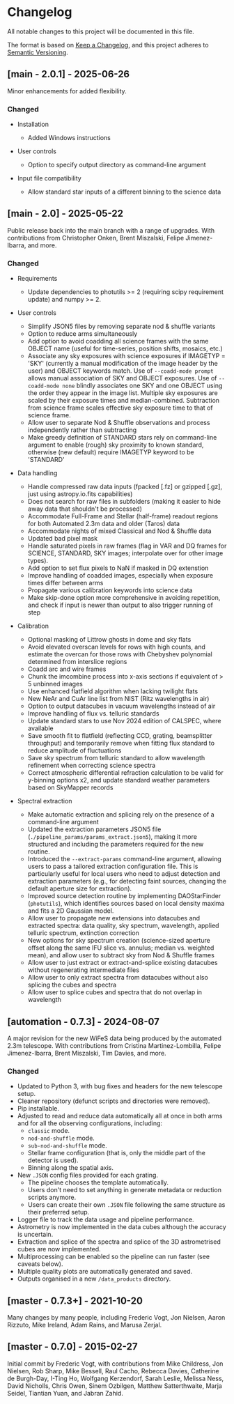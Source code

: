 # Changelog

All notable changes to this project will be documented in this file.

The format is based on [Keep a Changelog](https://keepachangelog.com/en/1.1.0/),
and this project adheres to [Semantic Versioning](https://semver.org/spec/v2.0.0.html).

## [main - 2.0.1] - 2025-06-26

Minor enhancements for added flexibility.

### Changed

- Installation
  - Added Windows instructions

- User controls
  - Option to specify output directory as command-line argument

- Input file compatibility
  - Allow standard star inputs of a different binning to the science data

## [main - 2.0] - 2025-05-22

Public release back into the main branch with a range of upgrades. With contributions from Christopher Onken, Brent Miszalski, Felipe Jimenez-Ibarra, and more.

### Changed

- Requirements
  - Update dependencies to photutils >= 2 (requiring scipy requirement update) and numpy >= 2.

- User controls
  - Simplify JSON5 files by removing separate nod & shuffle variants
  - Option to reduce arms simultaneously
  - Add option to avoid coadding all science frames with the same OBJECT name (useful for time-series, position shifts, mosaics, etc.)
  - Associate any sky exposures with science exposures if IMAGETYP = 'SKY' (currently a manual modification of the image header by the user) and OBJECT keywords match. Use of `--coadd-mode prompt` allows manual association of SKY and OBJECT exposures. Use of `--coadd-mode none` blindly associates one SKY and one OBJECT using the order they appear in the image list. Multiple sky exposures are scaled by their exposure times and median-combined. Subtraction from science frame scales effective sky exposure time to that of science frame.
  - Allow user to separate Nod & Shuffle observations and process independently rather than subtracting
  - Make greedy definition of STANDARD stars rely on command-line argument to enable (rough) sky proximity to known standard, otherwise (new default) require IMAGETYP keyword to be 'STANDARD'

- Data handling
  - Handle compressed raw data inputs (fpacked [.fz] or gzipped [.gz], just using astropy.io.fits capabilities)
  - Does not search for raw files in subfolders (making it easier to hide away data that shouldn't be processed)
  - Accommodate Full-Frame and Stellar (half-frame) readout regions for both Automated 2.3m data and older (Taros) data
  - Accommodate nights of mixed Classical and Nod & Shuffle data
  - Updated bad pixel mask
  - Handle saturated pixels in raw frames (flag in VAR and DQ frames for SCIENCE, STANDARD, SKY images; interpolate over for other image types).
  - Add option to set flux pixels to NaN if masked in DQ extenstion
  - Improve handling of coadded images, especially when exposure times differ between arms
  - Propagate various calibration keywords into science data
  - Make skip-done option more comprehensive in avoiding repetition, and check if input is newer than output to also trigger running of step

- Calibration
  - Optional masking of Littrow ghosts in dome and sky flats
  - Avoid elevated overscan levels for rows with high counts, and estimate the overcan for those rows with Chebyshev polynomial determined from interslice regions
  - Coadd arc and wire frames
  - Chunk the imcombine process into x-axis sections if equivalent of > 5 unbinned images
  - Use enhanced flatfield algorithm when lacking twilight flats
  - New NeAr and CuAr line list from NIST (Ritz wavelengths in air)
  - Option to output datacubes in vacuum wavelengths instead of air
  - Improve handling of flux vs. telluric standards
  - Update standard stars to use Nov 2024 edition of CALSPEC, where available
  - Save smooth fit to flatfield (reflecting CCD, grating, beamsplitter throughput) and temporarily remove when fitting flux standard to reduce amplitude of fluctuations
  - Save sky spectrum from telluric standard to allow wavelength refinement when correcting science spectra
  - Correct atmospheric differential refraction calculation to be valid for y-binning options x2, and update standard weather parameters based on SkyMapper records

- Spectral extraction
  - Make automatic extraction and splicing rely on the presence of a command-line argument
  - Updated the extraction parameters JSON5 file (`./pipeline_params/params_extract.json5`), making it more structured and including the parameters required for the new routine.
  - Introduced the `--extract-params` command-line argument, allowing users to pass a tailored extraction configuration file. This is particularly useful for local users who need to adjust detection and extraction parameters (e.g., for detecting faint sources, changing the default aperture size for extraction).
  - Improved source detection routine by implementing DAOStarFinder (`photutils`), which identifies sources based on local density maxima and fits a 2D Gaussian model.
  - Allow user to propagate new extensions into datacubes and extracted spectra: data quality, sky spectrum, wavelength, applied telluric spectrum, extinction correction
  - New options for sky spectrum creation (science-sized aperture offset along the same IFU slice vs. annulus; median vs. weighted mean), and allow user to subtract sky from Nod & Shuffle frames
  - Allow user to just extract or extract-and-splice existing datacubes without regenerating intermediate files
  - Allow user to only extract spectra from datacubes without also splicing the cubes and spectra
  - Allow user to splice cubes and spectra that do not overlap in wavelength

## [automation - 0.7.3] - 2024-08-07

A major revision for the new WiFeS data being produced by the automated 2.3m telescope. With contributions from Cristina Martinez-Lombilla, Felipe Jimenez-Ibarra, Brent Miszalski, Tim Davies, and more.

### Changed

- Updated to Python 3, with bug fixes and headers for the new telescope setup.
- Cleaner repository (defunct scripts and directories were removed).
- Pip installable.
- Adjusted to read and reduce data automatically all at once in both arms and for all the observing configurations, including:
    - `classic` mode.
    - `nod-and-shuffle` mode.
    - `sub-nod-and-shuffle` mode.
    - Stellar frame configuration (that is, only the middle part of the detector is used).
    - Binning along the spatial axis.
- New `.JSON` config files provided for each grating. 
  - The pipeline chooses the template automatically.
  - Users don't need to set anything in generate metadata or reduction scripts anymore.
  - Users can create their own `.JSON` file following the same structure as their preferred setup.
- Logger file to track the data usage and pipeline performance.
- Astrometry is now implemented in the data cubes although the accuracy is uncertain.
- Extraction and splice of the spectra and splice of the 3D astrometrised cubes are now implemented.
- Multiprocessing can be enabled so the pipeline can run faster (see caveats below). 
- Multiple quality plots are automatically generated and saved.
- Outputs organised in a new `/data_products` directory.

## [master - 0.7.3+] - 2021-10-20

Many changes by many people, including Frederic Vogt, Jon Nielsen, Aaron Rizzuto, Mike Ireland, Adam Rains, and Marusa Zerjal.

## [master - 0.7.0] - 2015-02-27

Initial commit by Frederic Vogt, with contributions from Mike Childress, Jon Nielsen, Rob Sharp, Mike Bessell, Raul Cacho, Rebecca Davies, Catherine de Burgh-Day, I-Ting Ho, Wolfgang Kerzendorf, Sarah Leslie, Melissa Ness, David Nicholls, Chris Owen, Sinem Ozbilgen, Matthew Satterthwaite, Marja Seidel, Tiantian Yuan, and Jabran Zahid.


